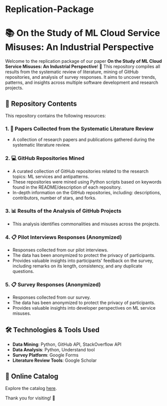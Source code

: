 # Replication-Package
# 📚 On the Study of ML Cloud Service Misuses: An Industrial Perspective

Welcome to the replication package of our paper **On the Study of ML Cloud Service Misuses: An Industrial Perspective**! 🚀 This repository compiles all results from the systematic review of literature, mining of GitHub repositories, and analysis of survey responses. It aims to uncover trends, patterns, and insights across multiple software development and research projects.

## 📂 Repository Contents

This repository contains the following resources:

### 1. 📄 **Papers Collected from the Systematic Literature Review**
   - A collection of research papers and publications gathered during the systematic literature review.

### 2. 💻 **GitHub Repositories Mined**
   - A curated collection of GitHub repositories related to the research topics: ML services and antipatterns.
   - These repositories were mined using Python scripts based on keywords found in the README/description of each repository.
   - In-depth information on the GitHub repositories, including: descriptions, contributors, number of stars, and forks.
     
### 3. 📊 **Results of the Analysis of GitHub Projects**
   - This analysis identifies commonalities and misuses across the projects.

### 4. 📋 **Pilot Interviews Responses (Anonymized)**
   - Responses collected from our pilot interviews.
   - The data has been anonymized to protect the privacy of participants.
   - Provides valuable insights into participants' feedback on the survey, including remarks on its length, consistency, and any duplicate questions.

### 5. 📋 **Survey Responses (Anonymized)**
   - Responses collected from our survey.
   - The data has been anonymized to protect the privacy of participants.
   - Provides valuable insights into developer perspectives on ML service misuses.
  
## 🛠 Technologies & Tools Used

- **Data Mining**: Python, GitHub API, StackOverflow API
- **Data Analysis**: Python, Understand tool
- **Survey Platform**: Google Forms
- **Literature Review Tools**: Google Scholar

## 🔗 Online Catalog
Explore the catalog [here](https://ml-service-misuses.github.io/Catalog-Proposal/).

Thank you for visiting! 🎉
